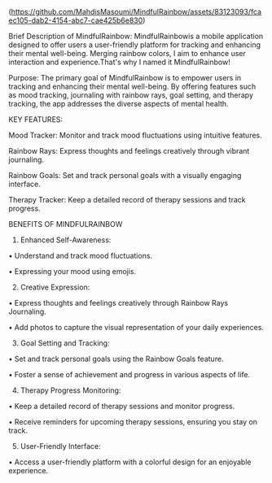 (https://github.com/MahdisMasoumi/MindfulRainbow/assets/83123093/fcaec105-dab2-4154-abc7-cae425b6e830)
<picture>
  <source media="(prefers-color-scheme: dark)" srcset="https://github.com/MahdisMasoumi/MindfulRainbow/assets/83123093/fcaec105-dab2-4154-abc7-cae425b6e830">
</picture>

Brief Description of MindfulRainbow:
MindfulRainbowis a mobile application designed to offer users a user-friendly platform for tracking and enhancing their mental well-being. Merging rainbow colors, I aim to enhance user interaction and experience.That's why I named it MindfulRainbow!


Purpose:
The primary goal of MindfulRainbow is to empower users in tracking and enhancing their mental well-being. By offering features such as mood tracking, journaling with rainbow rays, goal setting, and therapy tracking, the app addresses the diverse aspects of mental health.


KEY FEATURES:

Mood Tracker: Monitor and track mood fluctuations using intuitive features.

Rainbow Rays: Express thoughts and feelings creatively through vibrant journaling.

Rainbow Goals: Set and track personal goals with a visually engaging interface.

Therapy Tracker: Keep a detailed record of therapy sessions and track progress.


BENEFITS OF MINDFULRAINBOW
1. Enhanced Self-Awareness:

• Understand and track mood fluctuations.

• Expressing your mood using emojis.

2. Creative Expression:

• Express thoughts and feelings creatively through Rainbow Rays Journaling.

• Add photos to capture the visual representation of your daily experiences.

3. Goal Setting and Tracking:

• Set and track personal goals using the Rainbow Goals feature.

• Foster a sense of achievement and progress in various aspects of life.

4. Therapy Progress Monitoring:

• Keep a detailed record of therapy sessions and monitor progress.

• Receive reminders for upcoming therapy sessions, ensuring you stay on track.

5. User-Friendly Interface:

• Access a user-friendly platform with a colorful design for an enjoyable experience.
